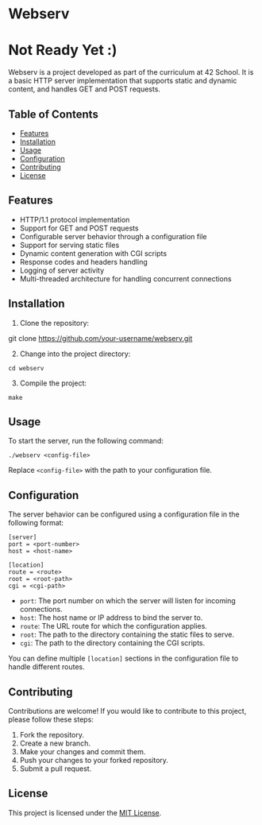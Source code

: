 # Webserv


# Not Ready Yet :)

Webserv is a project developed as part of the curriculum at 42 School. It is a basic HTTP server implementation that supports static and dynamic content, and handles GET and POST requests.

## Table of Contents

- [Features](#features)
- [Installation](#installation)
- [Usage](#usage)
- [Configuration](#configuration)
- [Contributing](#contributing)
- [License](#license)

## Features

- HTTP/1.1 protocol implementation
- Support for GET and POST requests
- Configurable server behavior through a configuration file
- Support for serving static files
- Dynamic content generation with CGI scripts
- Response codes and headers handling
- Logging of server activity
- Multi-threaded architecture for handling concurrent connections

## Installation

1. Clone the repository:

git clone https://github.com/your-username/webserv.git


2. Change into the project directory:
```
cd webserv
```

3. Compile the project:
```
make
```

## Usage

To start the server, run the following command:
```
./webserv <config-file>
```

Replace `<config-file>` with the path to your configuration file.

## Configuration

The server behavior can be configured using a configuration file in the following format:
```
[server]
port = <port-number>
host = <host-name>

[location]
route = <route>
root = <root-path>
cgi = <cgi-path>
```

- `port`: The port number on which the server will listen for incoming connections.
- `host`: The host name or IP address to bind the server to.
- `route`: The URL route for which the configuration applies.
- `root`: The path to the directory containing the static files to serve.
- `cgi`: The path to the directory containing the CGI scripts.

You can define multiple `[location]` sections in the configuration file to handle different routes.

## Contributing

Contributions are welcome! If you would like to contribute to this project, please follow these steps:

1. Fork the repository.
2. Create a new branch.
3. Make your changes and commit them.
4. Push your changes to your forked repository.
5. Submit a pull request.

## License

This project is licensed under the [MIT License](LICENSE).


